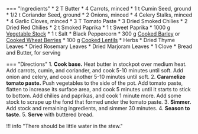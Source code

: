 === "Ingredients"
    * 2 T Butter
    * 4 Carrots, minced
    * 1 t Cumin Seed, ground
    * 1/2 t Coriander Seed, ground
    * 2 Onions, minced
    * 4 Celery Stalks, minced
    * 4 Garlic Cloves, minced
    * 3 T Tomato Paste
    * 3 Dried Smoked Chilies
    * 2 Dried Red Chilies
    * 2 t Smoked Paprika
    * 1 t Sweet Paprika
    * 1000 g [Vegetable Stock](../stocks/vegetable-stock.md)
    * 1 t Salt
    * Black Peppercorn
    * 300 g [Cooked Barley](../../grains/barley.md) or [Cooked Wheat Berries](../../grains/wheat-berries.md)
    * 100 g [Cooked Lentils](../../legumes/lentils/index.md)
    * Herbs
        * Dried Thyme Leaves
        * Dried Rosemary Leaves
        * Dried Marjoram Leaves
        * 1 Clove
    * Bread and Butter, for serving

=== "Directions"
    1. **Cook base.** Heat butter in stockpot over medium heat. Add carrots, cumin, and coriander, and cook 5-10 minutes until soft. Add onion and celery, and cook another 5-10 minutes until soft.
    2. **Caramelize tomato paste.** Push vegetables to the side of the pot. Add tomato paste, flatten to increase its surface area, and cook 5 minutes until it starts to stick to bottom. Add chilies and paprikas, and cook 1 minute more. Add some stock to scrape up the fond that formed under the tomato paste.
    3. **Simmer.** Add stock and remaining ingredients, and simmer 30 minutes.
    4. **Season to taste.**
    5. **Serve** with buttered bread.

!!! info "There should be little water in the stew."
